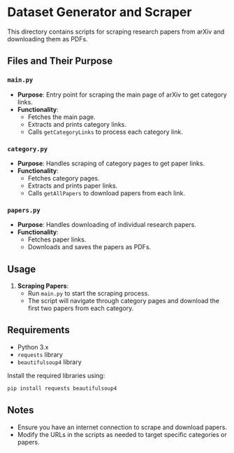 # Dataset Generator and Scraper

This directory contains scripts for scraping research papers from arXiv and downloading them as PDFs.

## Files and Their Purpose

### `main.py`
- **Purpose**: Entry point for scraping the main page of arXiv to get category links.
- **Functionality**: 
  - Fetches the main page.
  - Extracts and prints category links.
  - Calls `getCategoryLinks` to process each category link.

### `category.py`
- **Purpose**: Handles scraping of category pages to get paper links.
- **Functionality**: 
  - Fetches category pages.
  - Extracts and prints paper links.
  - Calls `getAllPapers` to download papers from each link.

### `papers.py`
- **Purpose**: Handles downloading of individual research papers.
- **Functionality**: 
  - Fetches paper links.
  - Downloads and saves the papers as PDFs.

## Usage

1. **Scraping Papers**:
   - Run `main.py` to start the scraping process.
   - The script will navigate through category pages and download the first two papers from each category.

## Requirements

- Python 3.x
- `requests` library
- `beautifulsoup4` library

Install the required libraries using:
```sh
pip install requests beautifulsoup4
```

## Notes

- Ensure you have an internet connection to scrape and download papers.
- Modify the URLs in the scripts as needed to target specific categories or papers.
